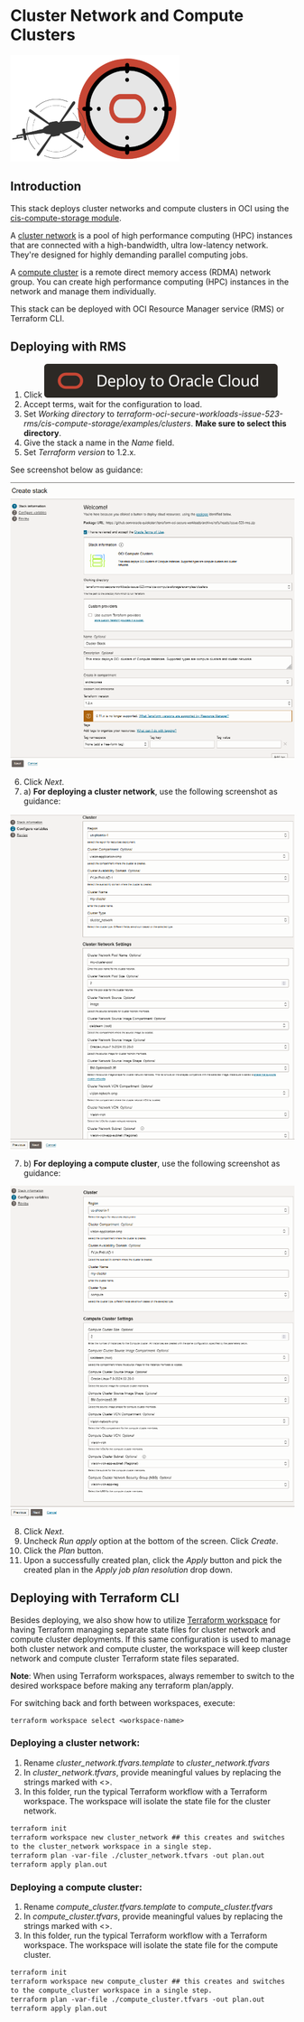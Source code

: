 # Cluster Network and Compute Clusters

![Landing_Zone_Logo](../../../landing_zone_300.png)

## Introduction

This stack deploys cluster networks and compute clusters in OCI using the [cis-compute-storage module](../../). 

A [cluster network](https://docs.oracle.com/en-us/iaas/Content/Compute/Tasks/managingclusternetworks.htm) is a pool of high performance computing (HPC) instances that are connected with a high-bandwidth, ultra low-latency network. They're designed for highly demanding parallel computing jobs.

A [compute cluster](https://docs.oracle.com/iaas/Content/Compute/Tasks/compute-clusters.htm) is a remote direct memory access (RDMA) network group. You can create high performance computing (HPC) instances in the network and manage them individually.

This stack can be deployed with OCI Resource Manager service (RMS) or Terraform CLI.

## Deploying with RMS

1. Click [![Deploy_To_OCI](../../../DeployToOCI.svg)](https://cloud.oracle.com/resourcemanager/stacks/create?zipUrl=https://github.com/oracle-quickstart/terraform-oci-secure-workloads/archive/refs/heads/issue-523-rms.zip)
2. Accept terms, wait for the configuration to load. 
3. Set *Working directory* to *terraform-oci-secure-workloads-issue-523-rms/cis-compute-storage/examples/clusters*. **Make sure to select this directory**.
4. Give the stack a name in the *Name* field.
5. Set *Terraform version* to 1.2.x. 

See screenshot below as guidance:

![rms-create-stack](images/rms-create-stack.png)

6. Click *Next*. 
7. a) **For deploying a cluster network**, use the following screenshot as guidance: 

![cluster-network-rms-deployment](images/cluster-network-rms-deployment.png)

7. b) **For deploying a compute cluster**, use the following screenshot as guidance: 

![compute-cluster-rms-deployment](images/compute-cluster-rms-deployment.png)

8. Click *Next*. 
9. Uncheck *Run apply* option at the bottom of the screen. Click *Create*.
10. Click the *Plan* button.
11. Upon a successfully created plan, click the *Apply* button and pick the created plan in the *Apply job plan resolution* drop down.


## Deploying with Terraform CLI

Besides deploying, we also show how to utilize [Terraform workspace](https://developer.hashicorp.com/terraform/language/state/workspaces) for having Terraform managing separate state files for cluster network and compute cluster deployments. If this same configuration is used to manage both cluster network and compute cluster, the workspace will keep cluster network and compute cluster Terraform state files separated.

**Note**: When using Terraform workspaces, always remember to switch to the desired workspace before making any terraform plan/apply.

For switching back and forth between workspaces, execute:
```
terraform workspace select <workspace-name>
```

### Deploying a cluster network:

1. Rename *cluster_network.tfvars.template* to *cluster_network.tfvars*
2. In *cluster_network.tfvars*, provide meaningful values by replacing the strings marked with \<\>.
3. In this folder, run the typical Terraform workflow with a Terraform workspace. The workspace will isolate the state file for the cluster network. 

```
terraform init
terraform workspace new cluster_network ## this creates and switches to the cluster_network workspace in a single step.
terraform plan -var-file ./cluster_network.tfvars -out plan.out
terraform apply plan.out
```

### Deploying a compute cluster:

1. Rename *compute_cluster.tfvars.template* to *compute_cluster.tfvars*
2. In *compute_cluster.tfvars*, provide meaningful values by replacing the strings marked with \<\>.
3. In this folder, run the typical Terraform workflow with a Terraform workspace. The workspace will isolate the state file for the compute cluster.
```
terraform init
terraform workspace new compute_cluster ## this creates and switches to the compute_cluster workspace in a single step.
terraform plan -var-file ./compute_cluster.tfvars -out plan.out
terraform apply plan.out
```